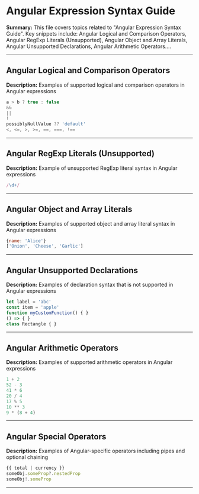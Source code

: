 # Angular Expression Syntax Guide

**Summary:** This file covers topics related to "Angular Expression Syntax Guide". Key snippets include: Angular Logical and Comparison Operators, Angular RegExp Literals (Unsupported), Angular Object and Array Literals, Angular Unsupported Declarations, Angular Arithmetic Operators....

---

## Angular Logical and Comparison Operators

**Description:** Examples of supported logical and comparison operators in Angular expressions

```javascript
a > b ? true : false
&&
||
!
possiblyNullValue ?? 'default'
<, <=, >, >=, ==, ===, !==
```

---

## Angular RegExp Literals (Unsupported)

**Description:** Example of unsupported RegExp literal syntax in Angular expressions

```javascript
/\d+/
```

---

## Angular Object and Array Literals

**Description:** Examples of supported object and array literal syntax in Angular expressions

```javascript
{name: 'Alice'}
['Onion', 'Cheese', 'Garlic']
```

---

## Angular Unsupported Declarations

**Description:** Examples of declaration syntax that is not supported in Angular expressions

```javascript
let label = 'abc'
const item = 'apple'
function myCustomFunction() { }
() => { }
class Rectangle { }
```

---

## Angular Arithmetic Operators

**Description:** Examples of supported arithmetic operators in Angular expressions

```javascript
1 + 2
52 - 3
41 * 6
20 / 4
17 % 5
10 ** 3
9 * (8 + 4)
```

---

## Angular Special Operators

**Description:** Examples of Angular-specific operators including pipes and optional chaining

```javascript
{{ total | currency }}
someObj.someProp?.nestedProp
someObj!.someProp
```

---